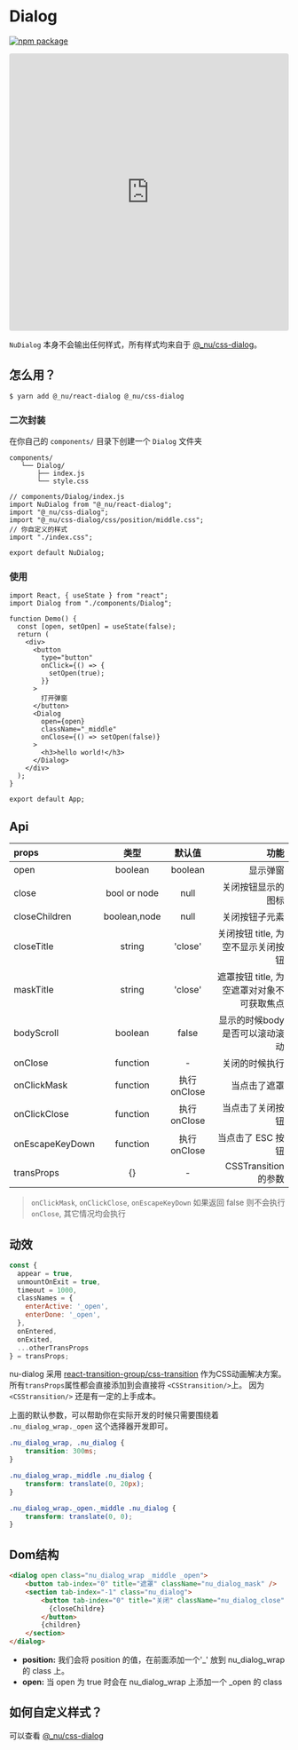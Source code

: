 # Dialog

[![npm package][npm-badge]][npm]

[npm-badge]: https://img.shields.io/npm/v/npm-package.png?style=flat-square
[npm]: https://www.npmjs.org/package/@_nu/react-dialog


<iframe src="https://codesandbox.io/embed/winter-https-jxp4p?fontsize=14&hidenavigation=1" title="nu-dialog-react" style="width:100%; height:500px; border:0; border-radius: 4px; overflow:hidden;" sandbox="allow-modals allow-forms allow-popups allow-scripts allow-same-origin"></iframe>

`NuDialog` 本身不会输出任何样式，所有样式均来自于 [@_nu/css-dialog](https://nu-system.github.io/css/dialog/)。

## 怎么用？

```
$ yarn add @_nu/react-dialog @_nu/css-dialog
```

### 二次封装

在你自己的 `components/` 目录下创建一个 `Dialog` 文件夹

```
components/
   └── Dialog/
       ├── index.js
       └── style.css
```

```JSX
// components/Dialog/index.js 
import NuDialog from "@_nu/react-dialog";
import "@_nu/css-dialog";
import "@_nu/css-dialog/css/position/middle.css";
// 你自定义的样式
import "./index.css";

export default NuDialog;
```

### 使用
```JSX
import React, { useState } from "react";
import Dialog from "./components/Dialog";

function Demo() {
  const [open, setOpen] = useState(false);
  return (
    <div>
      <button
        type="button"
        onClick={() => {
          setOpen(true);
        }}
      >
        打开弹窗
      </button>
      <Dialog
        open={open}
        className="_middle"
        onClose={() => setOpen(false)}
      >
        <h3>hello world!</h3>
      </Dialog>
    </div>
  );
}

export default App;
```

## Api
| props   |      类型      |       默认值      |  功能 |
|:----------|:-------------:|:-------------:|------:|
| open |  boolean | boolean | 显示弹窗 |
| close | bool or node | null | 关闭按钮显示的图标 |
| closeChildren | boolean,node | null | 关闭按钮子元素 |
| closeTitle | string | 'close' | 关闭按钮 title, 为空不显示关闭按钮 |
| maskTitle | string | 'close' | 遮罩按钮 title, 为空遮罩对对象不可获取焦点 |
| bodyScroll | boolean | false | 显示的时候body是否可以滚动滚动 |
| onClose |  function | - | 关闭的时候执行 |
| onClickMask |  function | 执行 onClose | 当点击了遮罩 |
| onClickClose |  function | 执行 onClose | 当点击了关闭按钮 |
| onEscapeKeyDown |  function | 执行 onClose | 当点击了 ESC 按钮 |
| transProps |  {} | - | CSSTransition 的参数 |

> `onClickMask`, `onClickClose`, `onEscapeKeyDown` 如果返回 false 则不会执行 `onClose`, 其它情况均会执行  

## 动效

```jsx
const {
  appear = true,
  unmountOnExit = true,
  timeout = 1000,
  classNames = {
    enterActive: '_open',
    enterDone: '_open',
  },
  onEntered,
  onExited,
  ...otherTransProps
} = transProps;
```

nu-dialog 采用 [react-transition-group/css-transition](https://reactcommunity.org/react-transition-group/css-transition) 作为CSS动画解决方案。所有`transProps`属性都会直接添加到会直接将 `<CSStransition/>`上。 因为 `<CSStransition/>` 还是有一定的上手成本。

上面的默认参数，可以帮助你在实际开发的时候只需要围绕着 `.nu_dialog_wrap._open` 这个选择器开发即可。

```CSS
.nu_dialog_wrap, .nu_dialog {
    transition: 300ms;
}

.nu_dialog_wrap._middle .nu_dialog {
    transform: translate(0, 20px);
}

.nu_dialog_wrap._open._middle .nu_dialog {
    transform: translate(0, 0);
}
```

## Dom结构

```HTML
<dialog open class="nu_dialog_wrap _middle _open">
    <button tab-index="0" title="遮罩" className="nu_dialog_mask" />
    <section tab-index="-1" class="nu_dialog">
        <button tab-index="0" title="关闭" className="nu_dialog_close" >
          {closeChildre}
        </button>
        {children}
    </section>
</dialog>
```

- **position:** 我们会将 position 的值，在前面添加一个'_' 放到 nu_dialog_wrap 的 class 上。
- **open:** 当 open 为 true 时会在 nu_dialog_wrap 上添加一个 _open 的 class

## 如何自定义样式？

可以查看 [@_nu/css-dialog](https://nu-system.github.io/css/dialog/)